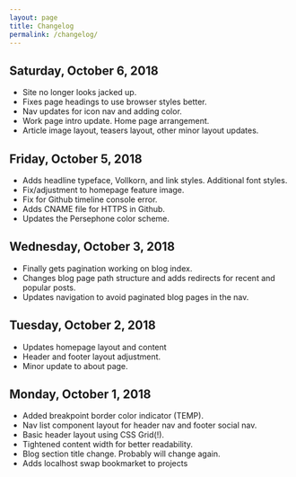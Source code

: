 ```yaml
---
layout: page
title: Changelog
permalink: /changelog/
---
```


## Saturday, October 6, 2018

- Site no longer looks jacked up.
- Fixes page headings to use browser styles better.
- Nav updates for icon nav and adding color.
- Work page intro update. Home page arrangement.
- Article image layout, teasers layout, other minor layout updates.

## Friday, October 5, 2018

- Adds headline typeface, Vollkorn, and link styles. Additional font styles.
- Fix/adjustment to homepage feature image.
- Fix for Github timeline console error.
- Adds CNAME file for HTTPS in Github.
- Updates the Persephone color scheme.

## Wednesday, October 3, 2018

- Finally gets pagination working on blog index.
- Changes blog page path structure and adds redirects for recent and popular posts.
- Updates navigation to avoid paginated blog pages in the nav.

## Tuesday, October 2, 2018

- Updates homepage layout and content
- Header and footer layout adjustment.
- Minor update to about page.

## Monday, October 1, 2018

- Added breakpoint border color indicator (TEMP).
- Nav list component layout for header nav and footer social nav.
- Basic header layout using CSS Grid(!).
- Tightened content width for better readability.
- Blog section title change. Probably will change again.
- Adds localhost swap bookmarket to projects
